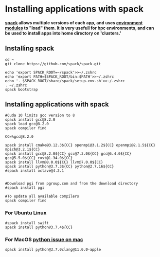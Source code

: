 # Installing applications with spack
#### [spack](https://spack.readthedocs.io/en/latest/) allows multiple versions of each app, and uses [environment modules](http://modules.sourceforge.net) to "load" them.  It is very usefull for hpc environments, and can be used to install apps into home directory on 'clusters.'



## Installing spack
```
cd ~
git clone https://github.com/spack/spack.git

echo 'export SPACK_ROOT=~/spack'>>~/.zshrc
echo 'export PATH=$SPACK_ROOT/bin:$PATH'>>~/.zshrc
echo '. $SPACK_ROOT/share/spack/setup-env.sh'>>~/.zshrc
. ~/.zshrc
spack bootstrap
```

## Installing applications with spack
```
#Cuda 10 limits gcc version to 8
spack install gcc@8.2.0 
spack load gcc@8.2.0
spack compiler find

CC=%gcc@8.2.0

spack install cmake@3.12.3${CC} openmpi@3.1.2${CC} openmpi@2.1.5${CC} mpich@3.2.1${CC}
spack install gcc@8.2.0${CC} gcc@7.3.0${CC} gcc@6.4.0${CC} gcc@5.5.0${CC} rust@1.34.0${CC}
spack install llvm@8.0.0${CC} llvm@7.0.0${CC}
spack install python@3.7.3${CC} python@2.7.16${CC}
#spack install octave@4.2.1


#Download pgi from pgroup.com and from the download directory
#spack install pgi

#To update all available compilers
spack compiler find
```

### For Ubuntu Linux
```
#spack install swift
spack install python@3.7.4${CC} 
```

### For MacOS [python issue on mac](https://github.com/spack/spack/issues/2230)
```
spack install python@3.7.0clang@11.0.0-apple
```





